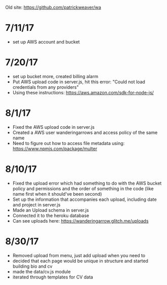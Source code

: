 Old site: https://github.com/patrickweaver/wa

# 7/11/17
- set up AWS account and bucket


# 7/20/17
- set up bucket more, created billing alarm
- Put AWS upload code in server.js, hit this error: "Could not load credentials from any providers"
- Using these instructions: https://aws.amazon.com/sdk-for-node-js/


# 8/1/17
- Fixed the AWS upload code in server.js
- Created a AWS user wanderingarrows and access policy of the same name
- Need to figure out how to access file metadata using: https://www.npmjs.com/package/multer


# 8/10/17
- Fixed the upload error which had something to do with the AWS bucket policy and permissions and the order of something in the code (like name first when it should've been second)
- Set up the information that accompanies each upload, including date and project in server.js
- Made an Upload schema in server.js
- Connected it to the heroku database
- Can see uploads here: https://wanderingarrow.glitch.me/uploads

# 8/30/17
- Removed upload from menu, just add upload when you need to
- decided that each page would be unique in structure and started building bio and cv
- made the data/cv.js module
- iterated through templates for CV data
